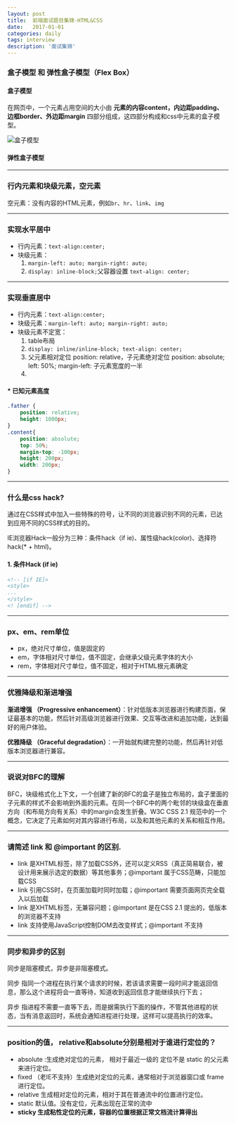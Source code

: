 ```yaml
---
layout: post
title:  前端面试题目集锦-HTML&CSS
date:   2017-01-01
categories: daily
tags: interview
description: '面试集锦'
---
```


### 盒子模型 和 弹性盒子模型（Flex Box）

#### 盒子模型

在网页中，一个元素占用空间的大小由 <b>元素的内容content，内边距padding、边框border、外边距margin</b> 
四部分组成，这四部分构成和css中元素的盒子模型。

![盒子模型](../images/hzmx.jpg)

#### 弹性盒子模型

-----

### 行内元素和块级元素，空元素

空元素：没有内容的HTML元素，例如`br`、`hr`、`link`、`img` 

-----

### 实现水平居中

* 行内元素：`text-align:center;`
* 块级元素：
    1. `margin-left: auto; margin-right: auto;`
    2. `display: inline-block;`父容器设置 `text-align: center;`

-----

### 实现垂直居中

* 行内元素：`text-align:center;`
* 块级元素：`margin-left: auto; margin-right: auto;`
* 块级元素不定宽：
    1. table布局
    2. `display: inline/inline-block; text-align: center;`
    3. 父元素相对定位 position: relative，子元素绝对定位 position: absolute; left: 
    50%; margin-left: 子元素宽度的一半
    4. 
  
#### * 已知元素高度
``` css
.father {
    position: relative;
    height: 1000px;
}
.content{
    position: absolute;
    top: 50%;
    margin-top: -100px;
    height: 200px;
    width: 200px;
}
```

-----


### 什么是css hack?

通过在CSS样式中加入一些特殊的符号，让不同的浏览器识别不同的元素，已达到应用不同的CSS样式的目的。

IE浏览器Hack一般分为三种：条件hack（if ie)、属性级hack(color)、选择符hack(* + html)。

#### 1. 条件Hack (if ie)

``` html
<!-- [if IE]>
<style>
...
</style>
<! [endif] -->
```

-----

### px、em、rem单位

+ px，绝对尺寸单位，值是固定的
+ em，字体相对尺寸单位，值不固定，会继承父级元素字体的大小
+ rem，字体相对尺寸单位，值不固定，相对于HTML根元素确定

-----

### 优雅降级和渐进增强

__渐进增强 （Progressive enhancement）__：针对低版本浏览器进行构建页面，保证最基本的功能，然后针对高级浏览器进行效果、交互等改进和追加功能，达到最好的用户体验。

__优雅降级 （Graceful degradation）__：一开始就构建完整的功能，然后再针对低版本浏览器进行兼容。

-----

### 说说对BFC的理解

BFC，块级格式化上下文，一个创建了新的BFC的盒子是独立布局的，盒子里面的子元素的样式不会影响到外面的元素。在同一个BFC中的两个毗邻的块级盒在垂直方向（和布局方向有关系）中的margin会发生折叠。W3C CSS 2.1 规范中的一个概念，它决定了元素如何对其内容进行布局，以及和其他元素的关系和相互作用。

-----

### 请简述 __link__ 和 __@important__ 的区别.

+ link 是XHTML标签，除了加载CSS外，还可以定义RSS（真正简易联合，被设计用来展示选定的数据）等其他事务；@important 属于CSS范畴，只能加载CSS
+ link 引用CSS时，在页面加载时同时加载；@important 需要页面网页完全载入以后加载
+ link 是XHTML标签，无兼容问题；@important 是在CSS 2.1 提出的，低版本的浏览器不支持
+ link 支持使用JavaScript控制DOM去改变样式；@important 不支持

-----

### 同步和异步的区别

同步是阻塞模式，异步是非阻塞模式。

同步 指同一个进程在执行某个请求的时候，若该请求需要一段时间才能返回信息，那么这个进程将会一直等待，知道收到返回信息才能继续执行下去；

异步 指进程不需要一直等下去，而是据需执行下面的操作，不管其他进程的状态，当有消息返回时，系统会通知进程进行处理，这样可以提高执行的效率。

-----

### position的值， relative和absolute分别是相对于谁进行定位的？

+ absolute :生成绝对定位的元素， 相对于最近一级的 定位不是 static 的父元素来进行定位。
+ fixed （老IE不支持）生成绝对定位的元素，通常相对于浏览器窗口或 frame 进行定位。
+ relative 生成相对定位的元素，相对于其在普通流中的位置进行定位。
+ static 默认值。没有定位，元素出现在正常的流中
+ __sticky 生成粘性定位的元素，容器的位置根据正常文档流计算得出__